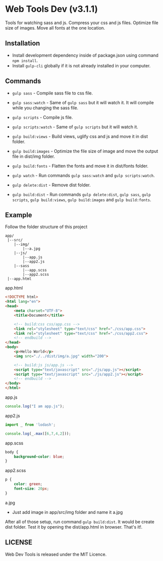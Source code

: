 # Web Tools Dev (v3.1.1)
Tools for watching sass and js. Compress your css and js files. Optimize file size of images. Move all fonts at the one location.

## Installation
 - Install development dependency inside of package.json using command `npm install`.
 - Install `gulp-cli` globally if it is not already installed in your computer.

## Commands
 - `gulp sass` - Compile sass file to css file.
 - `gulp sass:watch` - Same of `gulp sass` but it will watch it. It will compile while you changing the sass file.
 - `gulp scripts` - Compile js file.
 - `gulp scripts:watch` - Same of `gulp scripts` but it will watch it.
 - `gulp build:views` - Build views, uglify css and js and move it in dist folder.
 - `gulp build:images` - Optimize the file size of image and move the output file in dist/img folder.
 - `gulp build:fonts` - Flatten the fonts and move it in dist/fonts folder.

 - `gulp watch` - Run commands `gulp sass:watch` and `gulp scripts:watch`.
 - `gulp delete:dist` - Remove dist folder.
 - `gulp build:dist` - Run commands `gulp delete:dist`, `gulp sass`, `gulp scripts`, `gulp build:views`, `gulp build:images` and `gulp build:fonts`.

## Example
Follow the folder structure of this project
```
app/
 |--src/
    |--img/
        |--a.jpg
    |--js/
        |--app.js
        |--app2.js
    |--sass
        |--app.scss
        |--app2.scss
 |--app.html
```

app.html
```html
<!DOCTYPE html>
<html lang="en">
<head>
    <meta charset="UTF-8">
    <title>Document</title>

    <!-- build:css css/app.css -->
    <link rel="stylesheet" type="text/css" href="./css/app.css">
    <link rel="stylesheet" type="text/css" href="./css/app2.css">
    <!-- endbuild -->
</head>
<body>
    <p>Hello World</p>
    <img src="./../dist/img/a.jpg" width="200">

    <!-- build:js js/app.js -->
    <script type="text/javascript" src="./js/app.js"></script>
    <script type="text/javascript" src="./js/app2.js"></script>
    <!-- endbuild -->
</body>
</html>
```

app.js
```js
console.log("I am app.js");
```

app2.js
```js
import _ from 'lodash';

console.log(_.max([6,7,4,2]));
```

app.scss
```scss
body {
    background-color: blue;
}
```

app2.scss
```scss
p {
    color: green;
    font-size: 20px;
}
```

a.jpg
- Just add image in app/src/img folder and name it a.jpg

After all of those setup, run command `gulp build:dist`. It would be create dist folder.
Test it by opening the dist/app.html in browser. That's it!.

## LICENSE
Web Dev Tools is released under the MIT Licence.